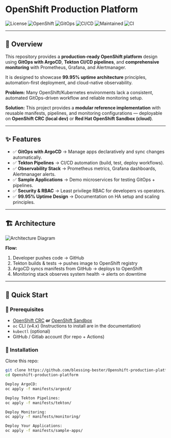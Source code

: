 # OpenShift Production Platform

<!-- Badges -->
![License](https://img.shields.io/badge/license-MIT-blue.svg)
![OpenShift](https://img.shields.io/badge/openshift-4.x-red)
![GitOps](https://img.shields.io/badge/gitops-argocd-blue)
![CI/CD](https://img.shields.io/badge/tekton-pipelines-orange)
![Maintained](https://img.shields.io/badge/maintained-yes-green)
![CI](https://github.com/yourusername/openshift-production-platform/actions/workflows/ci.yml/badge.svg)

---

## 📖 Overview
This repository provides a **production-ready OpenShift platform** design using **GitOps with ArgoCD**, **Tekton CI/CD pipelines**, and **comprehensive monitoring** with Prometheus, Grafana, and Alertmanager.  

It is designed to showcase **99.95% uptime architecture** principles, automation-first deployment, and cloud-native observability.  

**Problem:** Many OpenShift/Kubernetes environments lack a consistent, automated GitOps-driven workflow and reliable monitoring setup.  

**Solution:** This project provides a **modular reference implementation** with reusable manifests, pipelines, and monitoring configurations — deployable on **OpenShift CRC (local dev)** or **Red Hat OpenShift Sandbox (cloud)**.  

---

## ✨ Features
- ✅ **GitOps with ArgoCD** → Manage apps declaratively and sync changes automatically.  
- ✅ **Tekton Pipelines** → CI/CD automation (build, test, deploy workflows).  
- ✅ **Observability Stack** → Prometheus metrics, Grafana dashboards, Alertmanager alerts.  
- ✅ **Sample Applications** → Demo microservices for testing GitOps + pipelines.  
- ✅ **Security & RBAC** → Least privilege RBAC for developers vs operators.  
- ✅ **99.95% Uptime Design** → Documentation on HA setup and scaling principles.  

---

## 🏗️ Architecture

![Architecture Diagram](./docs/architecture.png)

**Flow:**  
1. Developer pushes code → GitHub  
2. Tekton builds & tests → pushes image to OpenShift registry  
3. ArgoCD syncs manifests from GitHub → deploys to OpenShift  
4. Monitoring stack observes system health → alerts on downtime  

---

## 🚀 Quick Start

### 🔹 Prerequisites
- [OpenShift CRC](https://developers.redhat.com/products/codeready-containers/overview) **or** [OpenShift Sandbox](https://developers.redhat.com/developer-sandbox)  
- `oc` CLI (v4.x)  (Instructions to install are in the documentation)
- `kubectl` (optional)  
- GitHub / Gitlab account (for repo + Actions)  

### 🔹 Installation

Clone this repo:
```bash
git clone https://github.com/blessing-bester/Openshift-production-platform.git
cd Openshift-production-platform

Deploy ArgoCD:
oc apply -f manifests/argocd/

Deploy Tekton Pipelines:
oc apply -f manifests/tekton/

Deploy Monitoring:
oc apply -f manifests/monitoring/

Deploy Your Applications:
oc apply -f manifests/sample-apps/



